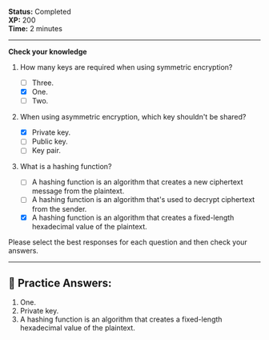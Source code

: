 

**Status:** Completed  
**XP:** 200  
**Time:** 2 minutes  

---

**Check your knowledge**

1. How many keys are required when using symmetric encryption? 

   - [ ] Three.
   - [x] One.
   - [ ] Two.

2. When using asymmetric encryption, which key shouldn't be shared? 

   - [x] Private key.
   - [ ] Public key.
   - [ ] Key pair.

3. What is a hashing function? 

   - [ ] A hashing function is an algorithm that creates a new ciphertext message from the plaintext.
   - [ ] A hashing function is an algorithm that's used to decrypt ciphertext from the sender.
   - [x] A hashing function is an algorithm that creates a fixed-length hexadecimal value of the plaintext.

Please select the best responses for each question and then check your answers.

---
## **🔐 Practice Answers:**

1.  One.
2. Private key.
3. A hashing function is an algorithm that creates a fixed-length hexadecimal value of the plaintext.